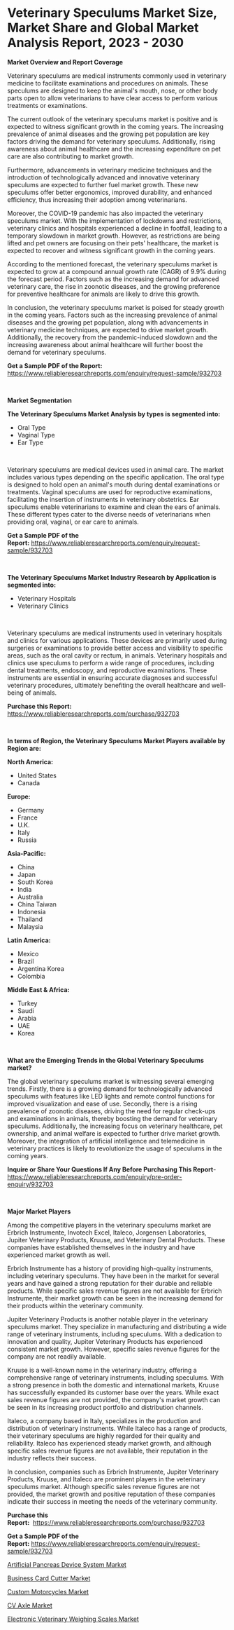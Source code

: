 <p><h1>Veterinary Speculums Market Size, Market Share and Global Market Analysis Report, 2023 - 2030</h1></p><p><strong>Market Overview and Report Coverage</strong></p>
<p><p>Veterinary speculums are medical instruments commonly used in veterinary medicine to facilitate examinations and procedures on animals. These speculums are designed to keep the animal's mouth, nose, or other body parts open to allow veterinarians to have clear access to perform various treatments or examinations.</p><p>The current outlook of the veterinary speculums market is positive and is expected to witness significant growth in the coming years. The increasing prevalence of animal diseases and the growing pet population are key factors driving the demand for veterinary speculums. Additionally, rising awareness about animal healthcare and the increasing expenditure on pet care are also contributing to market growth.</p><p>Furthermore, advancements in veterinary medicine techniques and the introduction of technologically advanced and innovative veterinary speculums are expected to further fuel market growth. These new speculums offer better ergonomics, improved durability, and enhanced efficiency, thus increasing their adoption among veterinarians.</p><p>Moreover, the COVID-19 pandemic has also impacted the veterinary speculums market. With the implementation of lockdowns and restrictions, veterinary clinics and hospitals experienced a decline in footfall, leading to a temporary slowdown in market growth. However, as restrictions are being lifted and pet owners are focusing on their pets' healthcare, the market is expected to recover and witness significant growth in the coming years.</p><p>According to the mentioned forecast, the veterinary speculums market is expected to grow at a compound annual growth rate (CAGR) of 9.9% during the forecast period. Factors such as the increasing demand for advanced veterinary care, the rise in zoonotic diseases, and the growing preference for preventive healthcare for animals are likely to drive this growth.</p><p>In conclusion, the veterinary speculums market is poised for steady growth in the coming years. Factors such as the increasing prevalence of animal diseases and the growing pet population, along with advancements in veterinary medicine techniques, are expected to drive market growth. Additionally, the recovery from the pandemic-induced slowdown and the increasing awareness about animal healthcare will further boost the demand for veterinary speculums.</p></p>
<p><strong>Get a Sample PDF of the Report:</strong> <a href="https://www.reliableresearchreports.com/enquiry/request-sample/932703">https://www.reliableresearchreports.com/enquiry/request-sample/932703</a></p>
<p>&nbsp;</p>
<p><strong>Market Segmentation</strong></p>
<p><strong>The Veterinary Speculums Market Analysis by types is segmented into:</strong></p>
<p><ul><li>Oral Type</li><li>Vaginal Type</li><li>Ear Type</li></ul></p>
<p>&nbsp;</p>
<p><p>Veterinary speculums are medical devices used in animal care. The market includes various types depending on the specific application. The oral type is designed to hold open an animal's mouth during dental examinations or treatments. Vaginal speculums are used for reproductive examinations, facilitating the insertion of instruments in veterinary obstetrics. Ear speculums enable veterinarians to examine and clean the ears of animals. These different types cater to the diverse needs of veterinarians when providing oral, vaginal, or ear care to animals.</p></p>
<p><strong>Get a Sample PDF of the Report:</strong>&nbsp;<a href="https://www.reliableresearchreports.com/enquiry/request-sample/932703">https://www.reliableresearchreports.com/enquiry/request-sample/932703</a></p>
<p>&nbsp;</p>
<p><strong>The Veterinary Speculums Market Industry Research by Application is segmented into:</strong></p>
<p><ul><li>Veterinary Hospitals</li><li>Veterinary Clinics</li></ul></p>
<p>&nbsp;</p>
<p><p>Veterinary speculums are medical instruments used in veterinary hospitals and clinics for various applications. These devices are primarily used during surgeries or examinations to provide better access and visibility to specific areas, such as the oral cavity or rectum, in animals. Veterinary hospitals and clinics use speculums to perform a wide range of procedures, including dental treatments, endoscopy, and reproductive examinations. These instruments are essential in ensuring accurate diagnoses and successful veterinary procedures, ultimately benefiting the overall healthcare and well-being of animals.</p></p>
<p><strong>Purchase this Report:</strong>&nbsp; <a href="https://www.reliableresearchreports.com/purchase/932703">https://www.reliableresearchreports.com/purchase/932703</a></p>
<p>&nbsp;</p>
<p><strong>In terms of Region, the Veterinary Speculums Market Players available by Region are:</strong></p>
<p>
    <p> <strong> North America: </strong>
        <ul>
            <li>United States</li>
            <li>Canada</li>
        </ul>
        </p> 
    <p> <strong> Europe: </strong>
        <ul>
            <li>Germany</li>
            <li>France</li>
            <li>U.K.</li>
            <li>Italy</li>
            <li>Russia</li>
        </ul>
        </p> 
    <p> <strong> Asia-Pacific: </strong>
        <ul>
            <li>China</li>
            <li>Japan</li>
            <li>South Korea</li>
            <li>India</li>
            <li>Australia</li>
            <li>China Taiwan</li>
            <li>Indonesia</li>
            <li>Thailand</li>
            <li>Malaysia</li>
        </ul>
        </p> 
    <p> <strong> Latin America: </strong>
        <ul>
            <li>Mexico</li>
            <li>Brazil</li>
            <li>Argentina Korea</li>
            <li>Colombia</li>
        </ul>
        </p> 
    <p> <strong> Middle East & Africa: </strong>
        <ul>
            <li>Turkey</li>
            <li>Saudi</li>
            <li>Arabia</li>
            <li>UAE</li>
            <li>Korea</li>
        </ul>
    </p>
    </p>
<p>&nbsp;</p>
<p><strong>What are the Emerging Trends in the Global Veterinary Speculums market?</strong></p>
<p><p>The global veterinary speculums market is witnessing several emerging trends. Firstly, there is a growing demand for technologically advanced speculums with features like LED lights and remote control functions for improved visualization and ease of use. Secondly, there is a rising prevalence of zoonotic diseases, driving the need for regular check-ups and examinations in animals, thereby boosting the demand for veterinary speculums. Additionally, the increasing focus on veterinary healthcare, pet ownership, and animal welfare is expected to further drive market growth. Moreover, the integration of artificial intelligence and telemedicine in veterinary practices is likely to revolutionize the usage of speculums in the coming years.</p></p>
<p><strong>Inquire or Share Your Questions If Any Before Purchasing This Report</strong>- <a href="https://www.reliableresearchreports.com/enquiry/pre-order-enquiry/932703">https://www.reliableresearchreports.com/enquiry/pre-order-enquiry/932703</a></p>
<p>&nbsp;</p>
<p><strong>Major Market Players</strong></p>
<p><p>Among the competitive players in the veterinary speculums market are Erbrich Instrumente, Invotech Excel, Italeco, Jorgensen Laboratories, Jupiter Veterinary Products, Kruuse, and Veterinary Dental Products. These companies have established themselves in the industry and have experienced market growth as well.</p><p>Erbrich Instrumente has a history of providing high-quality instruments, including veterinary speculums. They have been in the market for several years and have gained a strong reputation for their durable and reliable products. While specific sales revenue figures are not available for Erbrich Instrumente, their market growth can be seen in the increasing demand for their products within the veterinary community.</p><p>Jupiter Veterinary Products is another notable player in the veterinary speculums market. They specialize in manufacturing and distributing a wide range of veterinary instruments, including speculums. With a dedication to innovation and quality, Jupiter Veterinary Products has experienced consistent market growth. However, specific sales revenue figures for the company are not readily available.</p><p>Kruuse is a well-known name in the veterinary industry, offering a comprehensive range of veterinary instruments, including speculums. With a strong presence in both the domestic and international markets, Kruuse has successfully expanded its customer base over the years. While exact sales revenue figures are not provided, the company's market growth can be seen in its increasing product portfolio and distribution channels.</p><p>Italeco, a company based in Italy, specializes in the production and distribution of veterinary instruments. While Italeco has a range of products, their veterinary speculums are highly regarded for their quality and reliability. Italeco has experienced steady market growth, and although specific sales revenue figures are not available, their reputation in the industry reflects their success.</p><p>In conclusion, companies such as Erbrich Instrumente, Jupiter Veterinary Products, Kruuse, and Italeco are prominent players in the veterinary speculums market. Although specific sales revenue figures are not provided, the market growth and positive reputation of these companies indicate their success in meeting the needs of the veterinary community.</p></p>
<p><strong>Purchase this Report:</strong>&nbsp;&nbsp;<a href="https://www.reliableresearchreports.com/purchase/932703">https://www.reliableresearchreports.com/purchase/932703</a></p>
<p></p>
<p><strong>Get a Sample PDF of the Report:</strong>&nbsp;<a href="https://www.reliableresearchreports.com/enquiry/request-sample/932703">https://www.reliableresearchreports.com/enquiry/request-sample/932703</a></p>
<p><p><a href="https://issuu.com/reportprime-2/docs/artificial-pancreas-device-system-market-size-2030?fr=xKAE9_zU1NQ">Artificial Pancreas Device System Market</a></p><p><a href="https://www.reportprime.com/business-card-cutter-r7209">Business Card Cutter Market</a></p><p><a href="https://www.linkedin.com/pulse/custom-motorcycles-market-size-share-global-analysis-report-9ghue/">Custom Motorcycles Market</a></p><p><a href="https://www.linkedin.com/pulse/cv-axle-market-size-2023-2030-global-industrial-analysis-lj0uf/">CV Axle Market</a></p><p><a href="https://github.com/RichRobinson5/Market-Research-Report-List-1/blob/main/electronic-veterinary-weighing-scales-market.md">Electronic Veterinary Weighing Scales Market</a></p></p>